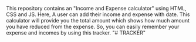 This repository contains an "Income and Expense calculator" using HTML, CSS and JS.
Here, A user can add their income and expense with date. 
This calculator will provide you the total amount which shows how much amount you have reduced from the expense.
So, you can easily remember your expense and incomes by using this tracker.
  "# TRACKER" 
